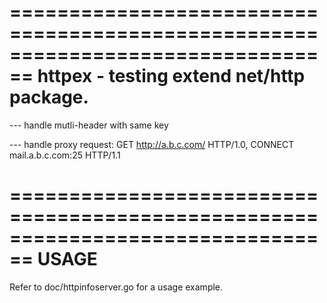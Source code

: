 ================================================================================
 httpex - testing extend net/http package.
================================================================================

--- handle mutli-header with same key

--- handle proxy request: GET http://a.b.c.com/ HTTP/1.0, CONNECT mail.a.b.c.com:25 HTTP/1.1

================================================================================
 USAGE
================================================================================

 Refer to doc/httpinfoserver.go for a usage example.
